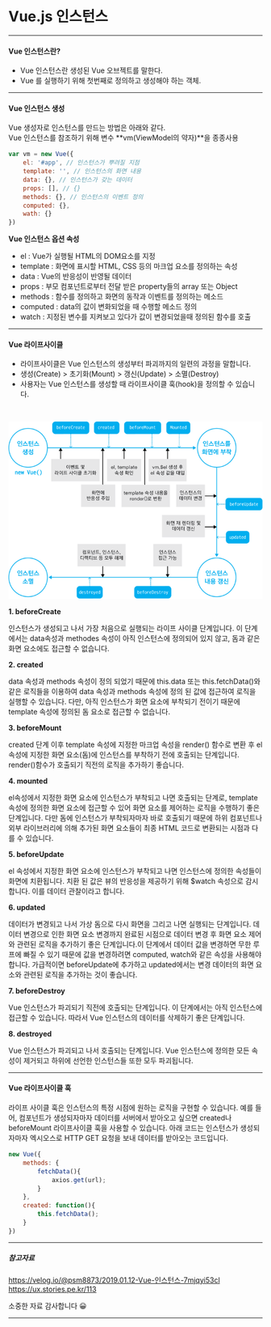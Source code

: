 # Vue.js 인스턴스
---

#### Vue 인스턴스란?
- Vue 인스턴스란 생성된 Vue 오브젝트를 말한다.
- Vue 를 실행하기 위해 첫번째로 정의하고 생성해야 하는 객체.

***
#### Vue 인스턴스 생성
Vue 생성자로 인스턴스를 만드는 방법은 아래와 같다. <br>
Vue 인스턴스를 참조하기 위해 변수 **vm(ViewModel의 약자)**을 종종사용
```javascript
var vm = new Vue({
    el: '#app', // 인스턴스가 뿌려질 지점
    template: '', // 인스턴스의 화면 내용
    data: {}, // 인스턴스가 갖는 데이터
    props: [], // {}
    methods: {}, // 인스턴스의 이벤트 정의
    computed: {},
    wath: {}
})
```
<strong>Vue 인스턴스 옵션 속성</strong>
- el : Vue가 실행될 HTML의 DOM요소를 지정
- template : 화면에 표시할 HTML, CSS 등의 마크업 요소를 정의하는 속성
- data : Vue의 반응성이 반영될 데이터
- props : 부모 컴포넌트로부터 전달 받은 property들의 array 또는 Object
- methods : 함수를 정의하고 화면의 동작과 이벤트를 정의하는 메소드
- computed : data의 값이 변화되었을 때 수행할 메소드 정의
- watch : 지정된 변수를 지켜보고 있다가 값이 변경되었을때 정의된 함수를 호출

***
#### Vue 라이프사이클
- 라이프사이클은 Vue 인스턴스의 생성부터 파괴까지의 일련의 과정을 말합니다.
- 생성(Create) > 초기화(Mount) > 갱신(Update) > 소멸(Destroy)
- 사용자는 Vue 인스턴스를 생성할 때 라이프사이클 훅(hook)을 정의할 수 있습니다.

<br>

![라이프사이클](img/img_vue_lifecycle.png)

<strong>1. beforeCreate</strong>
<p>
    인스턴스가 생성되고 나서 가장 처음으로 실행되는 라이프 사이클 단계입니다. 이 단계에서는 data속성과 methodes 속성이 아직 인스턴스에 정의되어 있지 않고, 돔과 같은 화면 요소에도 접근할 수 없습니다.
</p>
<strong>2. created</strong>
<p>
    data 속성과 methods 속성이 정의 되었기 때문에 this.data 또는 this.fetchData()와 같은 로직들을 이용하여 data 속성과 methods 속성에 정의 된 값에 접근하여 로직을 실행할 수 있습니다. 다만, 아직 인스턴스가 화면 요소에 부착되기 전이기 때문에 template 속성에 정의된 돔 요소로 접근할 수 없습니다.
</p>
<strong>3. beforeMount</strong>
<p>
    created 단계 이후 template 속성에 지정한 마크업 속성을 render() 함수로 변환 후 el 속성에 지정한 화면 요소(돔)에 인스턴스를 부착하기 전에 호출되는 단계입니다. render()함수가 호출되기 직전의 로직을 추가하기 좋습니다.
</p>
<strong>4. mounted</strong>
<p>
    el속성에서 지정한 화면 요소에 인스턴스가 부착되고 나면 호출되는 단계로, template 속성에 정의한 화면 요소에 접근할 수 있어 화면 요소를 제어하는 로직을 수행하기 좋은 단계입니다. 다만 돔에 인스턴스가 부착되자마자 바로 호출되기 때문에 하위 컴포넌트나 외부 라이브러리에 의해 추가된 화면 요소들이 최종 HTML 코드로 변환되는 시점과 다를 수 있습니다.
</p>
<strong>5. beforeUpdate</strong>
<p>
    el 속성에서 지정한 화면 요소에 인스턴스가 부착되고 나면 인스턴스에 정의한 속성들이 화면에 치환됩니다. 치환 된 값은 뷰의 반응성을 제공하기 위해 $watch 속성으로 감시합니다. 이를 데이터 관찰이라고 합니다.
</p>
<strong>6. updated</strong>
<p>
    데이터가 변경되고 나서 가상 돔으로 다시 화면을 그리고 나면 실행되는 단계입니다. 데이터 변경으로 인한 화면 요소 변경까지 완료된 시점으로 데이터 변경 후 화면 요소 제어와 관련된 로직을 추가하기 좋은 단계입니다.이 단계에서 데이터 값을 변경하면 무한 루프에 빠질 수 있기 때문에 값을 변경하려면 computed, watch와 같은 속성을 사용해야 합니다. 가급적이면 beforeUpdate에 추가하고 updated에서는 변경 데이터의 화면 요소와 관련된 로직을 추가하는 것이 좋습니다.
</p>

<strong>7. beforeDestroy</strong>
<p>
    Vue 인스턴스가 파괴되기 직전에 호출되는 단계입니다. 이 단계에서는 아직 인스턴스에 접근할 수 있습니다. 따라서 Vue 인스턴스의 데이터를 삭제하기 좋은 단계입니다.
</p>

<strong>8. destroyed</strong>
<p>
    Vue 인스턴스가 파괴되고 나서 호출되는 단계입니다. Vue 인스턴스에 정의한 모든 속성이 제거되고 하위에 선언한 인스턴스들 또한 모두 파괴됩니다.
</p>

***
#### Vue 라이프사이클 훅
라이프 사이클 훅은 인스턴스의 특정 시점에 원하는 로직을 구현할 수 있습니다. 예를 들어, 컴포넌트가 생성되자마자 데이터를 서버에서 받아오고 싶으면 created나 beforeMount 라이프사이클 훅을 사용할 수 있습니다. 아래 코드는 인스턴스가 생성되자마자 엑시오스로 HTTP GET 요청을 보내 데이터를 받아오는 코드입니다.
```javascript
new Vue({
    methods: {
        fetchData(){
            axios.get(url);
        }
    },
    created: function(){
        this.fetchData();
    }
})

```

***
##### 참고자료
https://velog.io/@psm8873/2019.01.12-Vue-인스턴스-7mjqyi53cl<br>
https://ux.stories.pe.kr/113<br>

소중한 자료 감사합니다 😀
***

